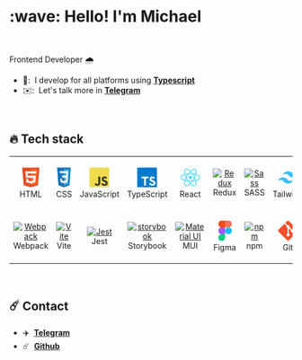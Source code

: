 <h1 align="left">:wave: Hello! I'm Michael</h1>

<br>

Frontend Developer 🌧️

- 🧩: &nbsp;I develop for all platforms using **[Typescript](https://www.typescriptlang.org/)**
- ✉️: &nbsp;Let's talk more in **[Telegram](https://t.me/wasdwave)**

<br>


<h2 align="left" id="waveafterwave-stack">🔥 Tech stack</h2>

<table width='100%'>
  <tr>
     <td align="center" width="110" height="90">
      <a href="#waveafterwave-stack">
        <img src="https://github.com/devicons/devicon/blob/master/icons/html5/html5-original.svg" width="36" height="36" alt="Html5" />
      </a>
      <br>HTML
    </td>
         <td align="center" width="110" height="90"> 
      <a href="#waveafterwave-stack" >
        <img src="https://github.com/devicons/devicon/blob/master/icons/css3/css3-original.svg" width="36" height="36" alt="css3" />
      </a>
      <br>CSS
    </td>
    <td align="center" width="110" height="90">
      <a href="#waveafterwave-stack">
        <img src="https://raw.githubusercontent.com/devicons/devicon/1119b9f84c0290e0f0b38982099a2bd027a48bf1/icons/javascript/javascript-original.svg" width="36" height="36" alt="javascript" />
      </a>
      <br>JavaScript
    </td>
    <td align="center" width="110" height="90">
      <a href="#waveafterwave-stack">
        <img src="https://raw.githubusercontent.com/devicons/devicon/1119b9f84c0290e0f0b38982099a2bd027a48bf1/icons/typescript/typescript-original.svg" width="36" height="36" alt="typescript" />
      </a>
      <br>TypeScript
    </td>
   
  <td align="center" width="110" height="90">
      <a href="#waveafterwave-stack">
        <img src="https://github.com/devicons/devicon/blob/master/icons/react/react-original.svg" width="36" height="36" alt="React" />
      </a>
      <br>React
    </td>
 <td align="center" width="110" height="90">
      <a href="#waveafterwave-stack" >
        <img src="https://cdn.worldvectorlogo.com/logos/redux.svg" width="36" height="36" alt="Redux" />
      </a>
      <br>Redux
    </td>
    <td align="center" width="110" height="90">
      <a href="#waveafterwave-stack">
        <img src="https://brandeps.com/icon-download/S/Sass-icon-vector-04.svg" width="36" height="36" alt="Sass" />
      </a>
      <br>SASS
    </td>
   <td align="center" width="110" height="90">
      <a href="#waveafterwave-stack">
        <img src="https://github.com/devicons/devicon/blob/master/icons/tailwindcss/tailwindcss-original.svg" width="36" height="36" alt="Tailwind" />
      </a>
      <br>Tailwind
    </td>
</tr>
<tr>
 <td align="center" width="110" height="90"> 
      <a href="#waveafterwave-stack" >
        <img src="https://brandeps.com/icon-download/W/Webpack-icon-vector-02.svg" width="36" height="36" alt="Webpack" />
      </a>
      <br>Webpack
    </td>
    <td align="center" width="110" height="90"> 
      <a href="#waveafterwave-stack" >
        <img src="https://vitejs.dev/logo.svg" width="36" height="36" alt="Vite" />
      </a>
      <br>Vite
    </td> 
 <td align="center" width="110" height="90"> 
      <a href="#waveafterwave-stack" >
        <img src="https://brandeps.com/icon-download/J/Jest-icon-vector-02.svg" width="36" height="36" alt="Jest" />
      </a>
      <br>Jest
    </td>
        <td align="center" width="110" height="90"> 
      <a href="#waveafterwave-stack" >
        <img src="https://brandeps.com/icon-download/S/Storybook-icon-vector-02.svg" width="36" height="36" alt="storybook" />
      </a>
      <br>Storybook
    </td>
     <td align="center" width="110" height="90">
      <a href="#waveafterwave-stack">
        <img src="https://media.zeemly.com/zeemly/product/material-ui.png" width="36" height="36" alt="Material UI" />
      </a>
      <br>MUI
    </td>
    <td align="center" width="110" height="90">
      <a href="#waveafterwave-stack" >
        <img src="https://raw.githubusercontent.com/devicons/devicon/1119b9f84c0290e0f0b38982099a2bd027a48bf1/icons/figma/figma-original.svg" width="36" height="36" alt="figma" />
      </a>
      <br>Figma
    </td>
    <td align="center" width="110" height="90"> 
      <a href="#waveafterwave-stack">
        <img src="https://brandeps.com/icon-download/N/Npm-icon-vector-05.svg" width="36" height="36" alt="npm" />
      </a>
      <br>npm
    </td>
    <td align="center" width="110" height="90">
      <a href="#waveafterwave-stack">
        <img src="https://raw.githubusercontent.com/devicons/devicon/1119b9f84c0290e0f0b38982099a2bd027a48bf1/icons/git/git-original.svg" width="36" height="36" alt="git" />
      </a>
      <br>Git
    </td>
    
  </tr> 
</table>

<br>


## ☄️ Contact

- ✈️ &nbsp;**[Telegram](https://t.me/wasdwave)**
- ☄️  &nbsp;**[Github](https://github.com/waveafterwave69)**

<br>
